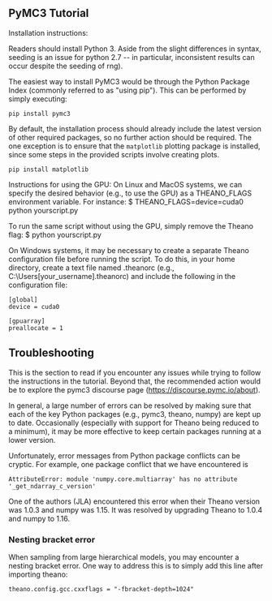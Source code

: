 ## PyMC3 Tutorial

Installation instructions:

Readers should install Python 3. Aside from the slight differences in syntax, seeding
is an issue for python 2.7  -- in particular, inconsistent results can occur despite the seeding of rng). 

The easiest way to install PyMC3 would be through the Python Package Index (commonly referred to as "using pip"). This can be performed by simply executing:

```
pip install pymc3
```

By default, the installation process should already include the latest version of other required packages, so no further action should be required. The one exception is to ensure that the `matplotlib` plotting package is installed, since some steps in the provided scripts involve creating plots.  

```
pip install matplotlib
```

Instructions for using the GPU:
On Linux and MacOS systems,  we can specify the desired behavior (e.g., to use the GPU) as a THEANO\_FLAGS environment variable. For instance:
$ THEANO_FLAGS=device=cuda0 python yourscript.py
	  
To run the same script without using the GPU, simply remove the Theano flag:
$ python yourscript.py

On Windows systems, it may be necessary to create a separate Theano configuration file before running the script. To do this, in your home directory, create a
text file named .theanorc (e.g., C:\Users\[your_username]\.theanorc) and include the following in the configuration file:

	[global]
	device = cuda0
	
	[gpuarray]
	preallocate = 1


## Troubleshooting

This is the section to read if you encounter any issues while trying to follow the instructions in the tutorial. Beyond that, the recommended action would be to explore the pymc3 discourse page (https://discourse.pymc.io/about).


In general, a large number of errors can be resolved by making sure that each of the key Python packages (e.g., pymc3, theano, numpy) are kept up to date. Occasionally (especially with support for Theano being reduced to a minimum), it may be more effective to keep certain packages running at a lower version. 


Unfortunately, error messages from Python package conflicts can be cryptic. For example, one package conflict that we have encountered is

```
AttributeError: module 'numpy.core.multiarray' has no attribute '_get_ndarray_c_version'
```

One of the authors (JLA) encountered this error when their Theano version was 1.0.3 and numpy was 1.15. It was resolved by upgrading Theano to 1.0.4 and numpy to 1.16.

### Nesting bracket error
When sampling from large hierarchical models, you may encounter a nesting bracket error. One way to address this is to simply add this line after importing theano:

```
theano.config.gcc.cxxflags = "-fbracket-depth=1024"
```